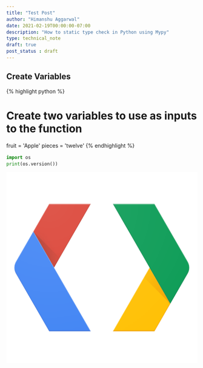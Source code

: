 ```yaml
---
title: "Test Post"
author: "Himanshu Aggarwal"
date: 2021-02-19T00:00:00-07:00
description: "How to static type check in Python using Mypy"
type: technical_note
draft: true
post_status : draft
---
```


## Create Variables
{% highlight python %}
# Create two variables to use as inputs to the function
fruit = 'Apple'
pieces = 'twelve'
{% endhighlight %}


```python
import os 
print(os.version())
```
![Alt Text](/_images/image_code.png "Optional Title")